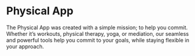 # Physical App
The Physical App was created with a simple mission; to help you commit. Whether it’s workouts, physical therapy, yoga, or mediation, our seamless and powerful tools help you commit to your goals, while staying flexible in your approach.
